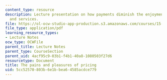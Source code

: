 ```yaml
---
content_type: resource
description: Lecture presentation on how payments diminish the enjoyment of products
  and services.
file: https://ol-ocw-studio-app-production.s3.amazonaws.com/courses/15-821-listening-to-the-customer-fall-2002/5cc52570803b6e1bbea64585acdce779_redblack20copy.pdf
file_type: application/pdf
learning_resource_types:
- Lecture Notes
ocw_type: OCWFile
parent_title: Lecture Notes
parent_type: CourseSection
parent_uid: 4acf95c9-03b1-f4b1-40a8-1080503f27d6
resourcetype: Document
title: The pains and pleasures of pricing
uid: 5cc52570-803b-6e1b-bea6-4585acdce779
---
```

